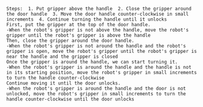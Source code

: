 
    Steps:  1. Put gripper above the handle  2. Close the gripper around the door handle  3. Move the door handle counter-clockwise in small increments  4. Continue turning the handle until it unlocks
    First, put the gripper at the top of the door handle.
    -When the robot's gripper is not above the handle, move the robot's gripper until the robot's gripper is above the handle
    Then, close the gripper around the door handle.
    -When the robot's gripper is not around the handle and the robot's gripper is open, move the robot's gripper until the robot's gripper is near the handle and the gripper is closed
    Once the gripper is around the handle, we can start turning it.
    -When the robot's gripper is around the handle and the handle is not in its starting position, move the robot's gripper in small increments to turn the handle counter-clockwise
    Continue moving it until the door unlocks.
    -When the robot's gripper is around the handle and the door is not unlocked, move the robot's gripper in small increments to turn the handle counter-clockwise until the door unlocks